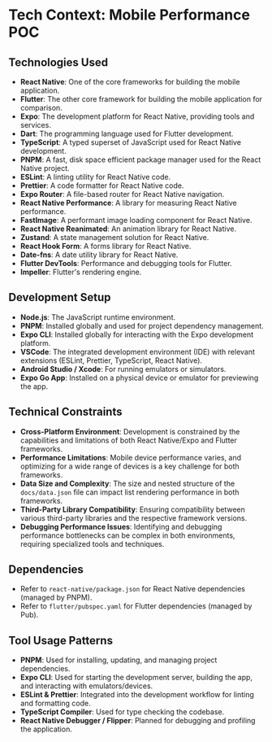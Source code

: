 # Tech Context: Mobile Performance POC

## Technologies Used

- **React Native**: One of the core frameworks for building the mobile application.
- **Flutter**: The other core framework for building the mobile application for comparison.
- **Expo**: The development platform for React Native, providing tools and services.
- **Dart**: The programming language used for Flutter development.
- **TypeScript**: A typed superset of JavaScript used for React Native development.
- **PNPM**: A fast, disk space efficient package manager used for the React Native project.
- **ESLint**: A linting utility for React Native code.
- **Prettier**: A code formatter for React Native code.
- **Expo Router**: A file-based router for React Native navigation.
- **React Native Performance**: A library for measuring React Native performance.
- **FastImage**: A performant image loading component for React Native.
- **React Native Reanimated**: An animation library for React Native.
- **Zustand**: A state management solution for React Native.
- **React Hook Form**: A forms library for React Native.
- **Date-fns**: A date utility library for React Native.
- **Flutter DevTools**: Performance and debugging tools for Flutter.
- **Impeller**: Flutter's rendering engine.

## Development Setup

- **Node.js**: The JavaScript runtime environment.
- **PNPM**: Installed globally and used for project dependency management.
- **Expo CLI**: Installed globally for interacting with the Expo development platform.
- **VSCode**: The integrated development environment (IDE) with relevant extensions (ESLint, Prettier, TypeScript, React Native).
- **Android Studio / Xcode**: For running emulators or simulators.
- **Expo Go App**: Installed on a physical device or emulator for previewing the app.

## Technical Constraints

- **Cross-Platform Environment**: Development is constrained by the capabilities and limitations of both React Native/Expo and Flutter frameworks.
- **Performance Limitations**: Mobile device performance varies, and optimizing for a wide range of devices is a key challenge for both frameworks.
- **Data Size and Complexity**: The size and nested structure of the `docs/data.json` file can impact list rendering performance in both frameworks.
- **Third-Party Library Compatibility**: Ensuring compatibility between various third-party libraries and the respective framework versions.
- **Debugging Performance Issues**: Identifying and debugging performance bottlenecks can be complex in both environments, requiring specialized tools and techniques.

## Dependencies

- Refer to `react-native/package.json` for React Native dependencies (managed by PNPM).
- Refer to `flutter/pubspec.yaml` for Flutter dependencies (managed by Pub).

## Tool Usage Patterns

- **PNPM**: Used for installing, updating, and managing project dependencies.
- **Expo CLI**: Used for starting the development server, building the app, and interacting with emulators/devices.
- **ESLint & Prettier**: Integrated into the development workflow for linting and formatting code.
- **TypeScript Compiler**: Used for type checking the codebase.
- **React Native Debugger / Flipper**: Planned for debugging and profiling the application.
